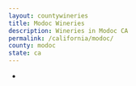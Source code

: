 ```yaml
---
layout: countywineries
title: Modoc Wineries
description: Wineries in Modoc CA
permalink: /california/modoc/
county: modoc
state: ca
---
```

-
